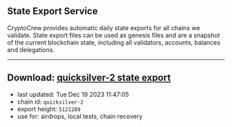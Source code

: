 ## State Export Service
CryptoCrew provides automatic daily state exports for all chains we validate. State export files can be used as genesis files and are a snapshot of the current blockchain state, including all validators, accounts, balances and delegations.

---
**Download: [quicksilver-2 state export](https://dl.ccvalidators.com/SERVICE/quicksilver/quicksilver-2_export_5121289.json)**
---

- last updated: Tue Dec 19 2023 11:47:05
- chain id: `quicksilver-2`
- export height: `5121289`
- use for: airdrops, local tests, chain recovery
